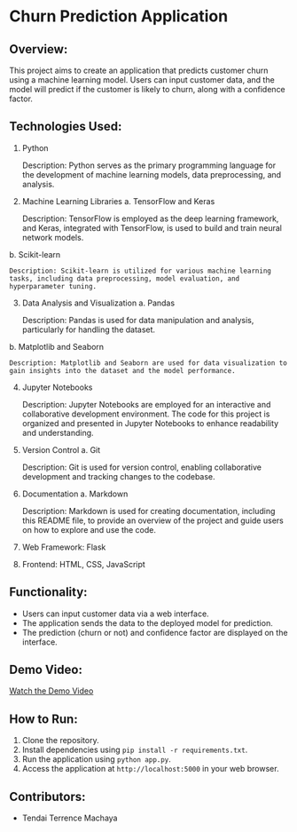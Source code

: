 # Churn Prediction Application

## Overview:
This project aims to create an application that predicts customer churn using a machine learning model. Users can input customer data, and the model will predict if the customer is likely to churn, along with a confidence factor.

## Technologies Used:
1. Python

    Description: Python serves as the primary programming language for the development of machine learning models, data preprocessing, and analysis.

2. Machine Learning Libraries
a. TensorFlow and Keras

    Description: TensorFlow is employed as the deep learning framework, and Keras, integrated with TensorFlow, is used to build and train neural network models.

b. Scikit-learn

    Description: Scikit-learn is utilized for various machine learning tasks, including data preprocessing, model evaluation, and hyperparameter tuning.

3. Data Analysis and Visualization
a. Pandas

    Description: Pandas is used for data manipulation and analysis, particularly for handling the dataset.

b. Matplotlib and Seaborn

    Description: Matplotlib and Seaborn are used for data visualization to gain insights into the dataset and the model performance.

4. Jupyter Notebooks

    Description: Jupyter Notebooks are employed for an interactive and collaborative development environment. The code for this project is organized and presented in Jupyter Notebooks to enhance readability and understanding.

5. Version Control
a. Git

    Description: Git is used for version control, enabling collaborative development and tracking changes to the codebase.

6. Documentation
a. Markdown

    Description: Markdown is used for creating documentation, including this README file, to provide an overview of the project and guide users on how to explore and use the code.
   
7. Web Framework: Flask
8. Frontend: HTML, CSS, JavaScript

## Functionality:
- Users can input customer data via a web interface.
- The application sends the data to the deployed model for prediction.
- The prediction (churn or not) and confidence factor are displayed on the interface.

## Demo Video:
[Watch the Demo Video](https://drive.google.com/file/d/1ri21VikiOq0rqxoD1TSPHiO-8LB69IDb/view?usp=drive_link)

## How to Run:
1. Clone the repository.
2. Install dependencies using `pip install -r requirements.txt`.
3. Run the application using `python app.py`.
4. Access the application at `http://localhost:5000` in your web browser.

## Contributors:
-  Tendai Terrence Machaya
  






